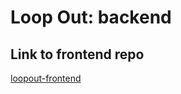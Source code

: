 # Loop Out: backend

## Link to frontend repo
[loopout-frontend](https://github.com/aromjhee/loopout)

<!-- ## To start
- clone repo
- `pipenv install`
- `pipenv shell`
- `flask run` -->
